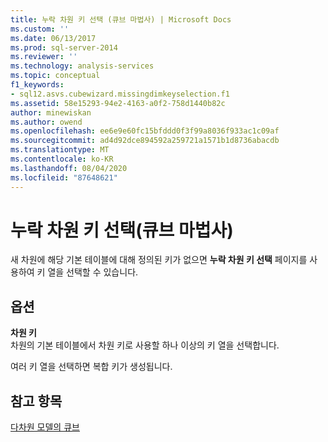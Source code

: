 ```yaml
---
title: 누락 차원 키 선택 (큐브 마법사) | Microsoft Docs
ms.custom: ''
ms.date: 06/13/2017
ms.prod: sql-server-2014
ms.reviewer: ''
ms.technology: analysis-services
ms.topic: conceptual
f1_keywords:
- sql12.asvs.cubewizard.missingdimkeyselection.f1
ms.assetid: 58e15293-94e2-4163-a0f2-758d1440b82c
author: minewiskan
ms.author: owend
ms.openlocfilehash: ee6e9e60fc15bfddd0f3f99a8036f933ac1c09af
ms.sourcegitcommit: ad4d92dce894592a259721a1571b1d8736abacdb
ms.translationtype: MT
ms.contentlocale: ko-KR
ms.lasthandoff: 08/04/2020
ms.locfileid: "87648621"
---
```

# <a name="select-missing-dimension-keys-cube-wizard"></a>누락 차원 키 선택(큐브 마법사)
  새 차원에 해당 기본 테이블에 대해 정의된 키가 없으면 **누락 차원 키 선택** 페이지를 사용하여 키 열을 선택할 수 있습니다.  
  
## <a name="options"></a>옵션  
 **차원 키**  
 차원의 기본 테이블에서 차원 키로 사용할 하나 이상의 키 열을 선택합니다.  
  
 여러 키 열을 선택하면 복합 키가 생성됩니다.  
  
## <a name="see-also"></a>참고 항목  
 [다차원 모델의 큐브](multidimensional-models/cubes-in-multidimensional-models.md)  
  
  
